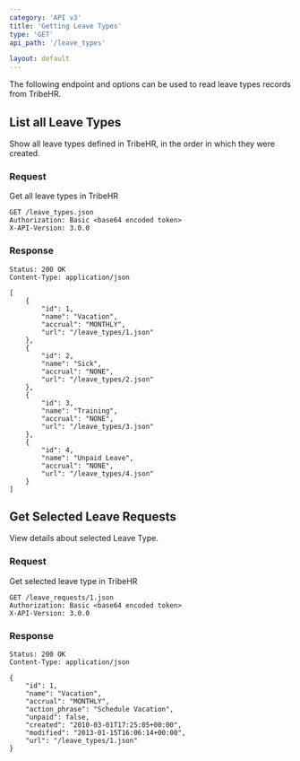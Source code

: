 ```yaml
---
category: 'API v3' 
title: 'Getting Leave Types'
type: 'GET'
api_path: '/leave_types'

layout: default
---
```


The following endpoint and options can be used to read leave types records from TribeHR. 


## List all Leave Types

Show all leave types defined in TribeHR, in the order in which they were created.

### Request

Get all leave types in TribeHR

```
GET /leave_types.json
Authorization: Basic <base64 encoded token> 
X-API-Version: 3.0.0
```

### Response
```
Status: 200 OK
Content-Type: application/json
```

```
[
	{
		"id": 1,
		"name": "Vacation",
		"accrual": "MONTHLY",
		"url": "/leave_types/1.json"
	},
	{
		"id": 2,
		"name": "Sick",
		"accrual": "NONE",
		"url": "/leave_types/2.json"
	},
	{
		"id": 3,
		"name": "Training",
		"accrual": "NONE",
		"url": "/leave_types/3.json"
	},
	{
		"id": 4,
		"name": "Unpaid Leave",
		"accrual": "NONE",
		"url": "/leave_types/4.json"
	}
]
```


## Get Selected Leave Requests

View details about selected Leave Type.

### Request

Get selected leave type in TribeHR

```
GET /leave_requests/1.json
Authorization: Basic <base64 encoded token> 
X-API-Version: 3.0.0
```

### Response

```
Status: 200 OK
Content-Type: application/json
```

```
{
	"id": 1,
	"name": "Vacation",
	"accrual": "MONTHLY",
	"action_phrase": "Schedule Vacation",
	"unpaid": false,
	"created": "2010-03-01T17:25:05+00:00",
	"modified": "2013-01-15T16:06:14+00:00",
	"url": "/leave_types/1.json"
}
```